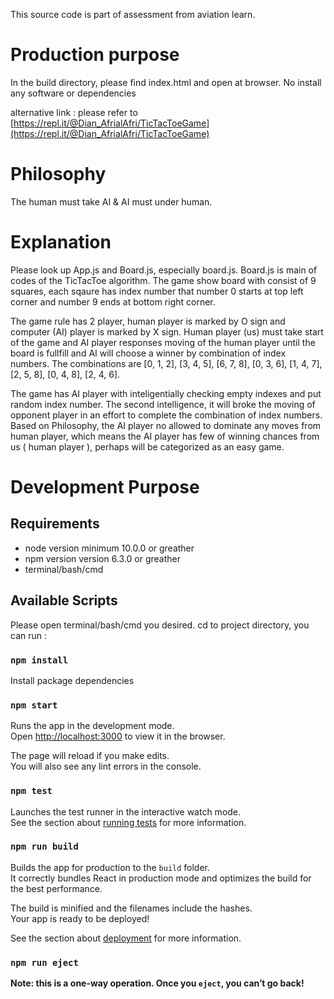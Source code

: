 This source code is part of assessment from aviation learn.

# Production purpose

In the build directory, please find index.html and open at browser. No install any software or dependencies

alternative link : please refer to [https://repl.it/@Dian_AfrialAfri/TicTacToeGame](https://repl.it/@Dian_AfrialAfri/TicTacToeGame)

# Philosophy

The human must take AI & AI must under human.

# Explanation 

Please look up App.js and Board.js, especially board.js. Board.js is main of codes of the TicTacToe algorithm.
The game show board with consist of 9 squares, each sqaure has index number that number 0 starts at top left corner and number 9 ends at bottom right corner.

The game rule has 2 player, human player is marked by O sign and computer (AI) player is marked by X sign. Human player (us) must take start of the game and AI player responses moving of the human player until the board is fullfill and AI will choose a winner by combination of index numbers. The combinations are [0, 1, 2], [3, 4, 5], [6, 7, 8], [0, 3, 6], [1, 4, 7], [2, 5, 8], [0, 4, 8], [2, 4, 6].

The game has AI player with inteligentially checking empty indexes and put random index number. The second intelligence, it will broke the moving of opponent player in an effort to complete the combination of index numbers.
Based on Philosophy, the AI player no allowed to dominate any moves from human player, which means the AI player has few of winning chances from us ( human player ), perhaps will be categorized as an easy game.

# Development Purpose

## Requirements

- node version minimum 10.0.0 or greather
- npm version version 6.3.0 or greather
- terminal/bash/cmd

## Available Scripts

Please open terminal/bash/cmd you desired. cd to project directory, you can run : 

### `npm install`

Install package dependencies

### `npm start`

Runs the app in the development mode.<br>
Open [http://localhost:3000](http://localhost:3000) to view it in the browser.

The page will reload if you make edits.<br>
You will also see any lint errors in the console.

### `npm test`

Launches the test runner in the interactive watch mode.<br>
See the section about [running tests](https://facebook.github.io/create-react-app/docs/running-tests) for more information.

### `npm run build`

Builds the app for production to the `build` folder.<br>
It correctly bundles React in production mode and optimizes the build for the best performance.

The build is minified and the filenames include the hashes.<br>
Your app is ready to be deployed!

See the section about [deployment](https://facebook.github.io/create-react-app/docs/deployment) for more information.

### `npm run eject`

**Note: this is a one-way operation. Once you `eject`, you can’t go back!**